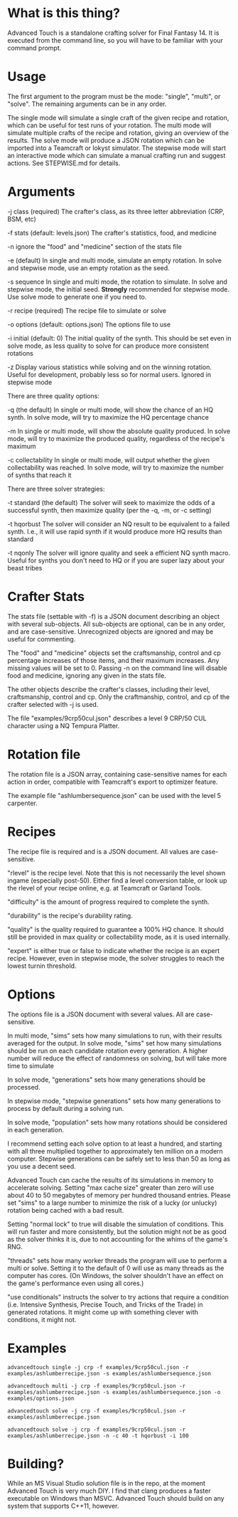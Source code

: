 # What is this thing?
Advanced Touch is a standalone crafting solver for Final Fantasy 14. It is executed from the command line, so you will have to be familiar with your command prompt.

# Usage
The first argument to the program must be the mode: "single", "multi", or "solve". The remaining arguments can be in any order.

The single mode will simulate a single craft of the given recipe and rotation, which can be useful for test runs of your rotation.
The multi mode will simulate multiple crafts of the recipe and rotation, giving an overview of the results.
The solve mode will produce a JSON rotation which can be imported into a Teamcraft or lokyst simulator.
The stepwise mode will start an interactive mode which can simulate a manual crafting run and suggest actions. See STEPWISE.md for details.

# Arguments
-j class (required)
	The crafter's class, as its three letter abbreviation (CRP, BSM, etc)

-f stats (default: levels.json)
	The crafter's statistics, food, and medicine

-n
	ignore the "food" and "medicine" section of the stats file

-e (default)
	In single and multi mode, simulate an empty rotation. In solve and stepwise mode, use an empty rotation as the seed.

-s sequence
	In single and multi mode, the rotation to simulate. In solve and stepwise mode, the initial seed. **Strongly** recommended for stepwise mode. Use solve mode to generate one if you need to.

-r recipe (required)
	The recipe file to simulate or solve

-o options (default: options.json)
	The options file to use

-i initial (default: 0)
	The initial quality of the synth. This should be set even in solve mode, as less quality to solve for can produce more consistent rotations

-z
	Display various statistics while solving and on the winning rotation. Useful for development, probably less so for normal users. Ignored in stepwise mode

There are three quality options:

-q	(the default)
	In single or multi mode, will show the chance of an HQ synth. In solve mode, will try to maximize the HQ percentage chance

-m
	In single or multi mode, will show the absolute quality produced. In solve mode, will try to maximize the produced quality, regardless of the recipe's maximum

-c collectability
	In single or multi mode, will output whether the given collectability was reached. In solve mode, will try to maximize the number of synths that reach it

There are three solver strategies:

-t standard (the default)
	The solver will seek to maximize the odds of a successful synth, then maximize quality (per the -q, -m, or -c setting)

-t hqorbust
	The solver will consider an NQ result to be equivalent to a failed synth. I.e., it will use rapid synth if it would produce more HQ results than standard

-t nqonly
	The solver will ignore quality and seek a efficient NQ synth macro. Useful for synths you don't need to HQ or if you are super lazy about your beast tribes

# Crafter Stats
The stats file (settable with -f) is a JSON document describing an object with several sub-objects. All sub-objects are optional, can be in any order, and are case-sensitive. Unrecognized objects are ignored and may be useful for commenting.

The "food" and "medicine" objects set the craftsmanship, control and cp percentage increases of those items, and their maximum increases. Any missing values will be set to 0. Passing -n on the command line will disable food and medicine, ignoring any given in the stats file.

The other objects describe the crafter's classes, including their level, craftsmanship, control and cp. Only the craftmanship, control, and cp of the crafter selected with -j is used.

The file "examples/9crp50cul.json" describes a level 9 CRP/50 CUL character using a NQ Tempura Platter.

# Rotation file
The rotation file is a JSON array, containing case-sensitive names for each action in order, compatible with Teamcraft's export to optimizer feature.

The example file "ashlumbersequence.json" can be used with the level 5 carpenter.

# Recipes
The recipe file is required and is a JSON document. All values are case-sensitive.

"rlevel" is the recipe level. Note that this is not necessarily the level shown ingame (especially post-50). Either find a level conversion table, or look up the rlevel of your recipe online, e.g. at Teamcraft or Garland Tools.

"difficulty" is the amount of progress required to complete the synth.

"durability" is the recipe's durability rating.

"quality" is the quality required to guarantee a 100% HQ chance. It should still be provided in max quality or collectability mode, as it is used internally.

"expert" is either true or false to indicate whether the recipe is an expert recipe. However, even in stepwise mode, the solver struggles to reach the lowest turnin threshold.

# Options

The options file is a JSON document with several values. All are case-sensitive.

In multi mode, "sims" sets how many simulations to run, with their results averaged for the output. In solve mode, "sims" set how many simulations should be run on each candidate rotation every generation. A higher number will reduce the effect of randomness on solving, but will take more time to simulate

In solve mode, "generations" sets how many generations should be processed.

In stepwise mode, "stepwise generations" sets how many generations to process by default during a solving run.

In solve mode, "population" sets how many rotations should be considered in each generation.

I recommend setting each solve option to at least a hundred, and starting with all three multiplied together to approximately ten million on a modern computer. Stepwise generations can be safely set to less than 50 as long as you use a decent seed.

Advanced Touch can cache the results of its simulations in memory to accelerate solving. Setting "max cache size" greater than zero will use about 40 to 50 megabytes of memory per hundred thousand entries. Please set "sims" to a large number to minimize the risk of a lucky (or unlucky) rotation being cached with a bad result.

Setting "normal lock" to true will disable the simulation of conditions. This will run faster and more consistently, but the solution might not be as good as the solver thinks it is, due to not accounting for the whims of the game's RNG.

"threads" sets how many worker threads the program will use to perform a multi or solve. Setting it to the default of 0 will use as many threads as the computer has cores. (On Windows, the solver shouldn't have an effect on the game's performance even using all cores.)

"use conditionals" instructs the solver to try actions that require a condition (i.e. Intensive Synthesis, Precise Touch, and Tricks of the Trade) in generated rotations. It might come up with something clever with conditions, it might not.

# Examples
`advancedtouch single -j crp -f examples/9crp50cul.json -r examples/ashlumberrecipe.json -s examples/ashlumbersequence.json`

`advancedtouch multi -j crp -f examples/9crp50cul.json -r examples/ashlumberrecipe.json -s examples/ashlumbersequence.json -o examples/options.json`

`advancedtouch solve -j crp -f examples/9crp50cul.json -r examples/ashlumberrecipe.json`

`advancedtouch solve -j crp -f examples/9crp50cul.json -r examples/ashlumberrecipe.json -n -c 40 -t hqorbust -i 100`

# Building?
While an MS Visual Studio solution file is in the repo, at the moment Advanced Touch is very much DIY. I find that clang produces a faster executable on Windows than MSVC. Advanced Touch should build on any system that supports C++11, however.
